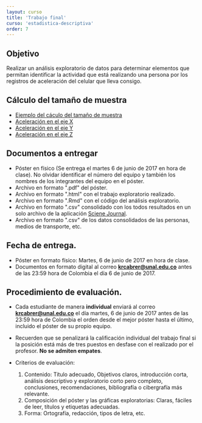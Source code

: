 ```yaml
---
layout: curso
title: 'Trabajo final'
curso: 'estadistica-descriptiva'
order: 7
---
```



## Objetivo

Realizar un análisis exploratorio de datos para determinar elementos
que permitan identificar la actividad que está realizando una persona
por los registros de aceleración del celular que lleva consigo.



## Cálculo del tamaño de muestra

- [Ejemplo del cáculo del tamaño de muestra](./guiones/02_caracteristicas.html)
- [Aceleración en el eje X](./basesdedatos/coordenadaX.csv)
- [Aceleración en el eje Y](./basesdedatos/coordenadaY.csv)
- [Aceleración en el eje Z](./basesdedatos/coordenadaZ.csv)


## Documentos a entregar

 - Póster en físico (Se entrega el martes 6 de junio de 2017 en hora de clase).
   No olvidar identificar el número del equipo y también los nombres
   de los integrantes del equipo en el póster.
 - Archivo en formato ".pdf" del póster.
 - Archivo en formato ".html" con el trabajo exploratorio realizado.
 - Archivo en formato ".Rmd" con el código del análisis exploratorio.
 - Archivo en formato ".csv" consolidado con los todos resultados en un solo
  archivo de la aplicación [Sciene Journal](https://play.google.com/store/apps/details?id=com.google.android.apps.forscience.whistlepunk&hl=es).
 - Archivo en formato ".csv" de los datos consolidados de las personas, medios de transporte, etc.

## Fecha de entrega.
  - Póster en formato físico: Martes, 6 de junio de 2017 en hora de clase.
  - Documentos en formato digital al correo **krcabrer@unal.edu.co** antes
    de las 23:59 hora de Colombia el día 6 de junio de 2017.

## Procedimiento de evaluación.

  - Cada estudiante de manera **individual** enviará al correo
    **krcabrer@unal.edu.co**  el día martes,
    6 de junio de 2017 antes de las 23:59 hora de Colombia el orden desde
    el mejor póster hasta el último, incluido el póster de su propio
    equipo.

  - Recuerden que se penalizará la calificación individual del trabajo final
    si la posición está más de tres puestos en desfase con el realizado
    por el profesor. **No se admiten empates**.

  - Criterios de evaluación:
    1. Contenido: Título adecuado, Objetivos claros, introducción corta,
       análisis descriptivo y exploratorio corto pero completo,  conclusiones, recomendaciones,
       bibliografía o cibergrafía más relevante.
    2. Composición del póster y las gráficas exploratorias: Claras, fáciles
       de leer, títulos y etiquetas adecuadas.
    3. Forma: Ortografía, redacción, tipos de letra, etc.
